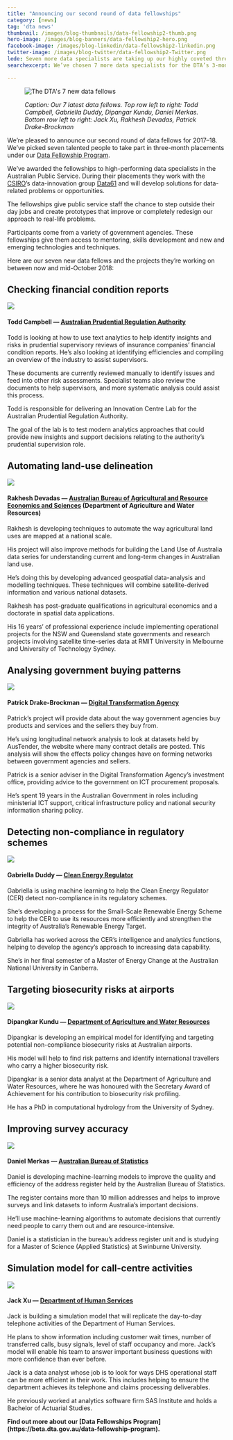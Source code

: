 ```yaml
---
title: "Announcing our second round of data fellowships"
category: [news]
tag: 'dta news'
thumbnail: /images/blog-thumbnails/data-fellowship2-thumb.png
hero-image: /images/blog-banners/data-fellowship2-hero.png
facebook-image: /images/blog-linkedin/data-fellowship2-linkedin.png
twitter-image: /images/blog-twitter/data-fellowship2-Twitter.png
lede: Seven more data specialists are taking up our highly coveted three-month fellowship placements. They’ll develop solutions to data-related problems and help to improve government services.
searchexcerpt: We’ve chosen 7 more data specialists for the DTA’s 3-month data fellowship placements.    

---
```


<figure>
  <img src="{{ site.url }}{{ site.baseurl }}{{ page.hero-image }}" alt="  The DTA's 7 new data fellows">
  <figcaption>
    <p>
      <em>
      Caption: Our 7 latest data fellows. Top row left to right: Todd Campbell, Gabriella Duddy, Dipangar Kundu, Daniel Merkas. Bottom row left to right: Jack Xu, Rakhesh Devadas, Patrick Drake-Brockman
      </em>
    </p>
  </figcaption>
</figure>

We’re pleased to announce our second round of data fellows for 2017–18. We’ve picked seven talented people to take part in three-month placements under our [Data Fellowship Program](https://beta.dta.gov.au/node/320).

We’ve awarded the fellowships to high-performing data specialists in the Australian Public Service. During their placements they work with the [CSIRO](https://www.csiro.au/)’s data-innovation group [Data61](https://www.data61.csiro.au/en/Who-we-are) and will develop solutions for data-related problems or opportunities.

The fellowships give public service staff the chance to step outside their day jobs and create prototypes that improve or completely redesign our approach to real-life problems.

Participants come from a variety of government agencies. These fellowships give them access to mentoring, skills development and new and emerging technologies and techniques.

Here are our seven new data fellows and the projects they’re working on between now and mid-October 2018:

## Checking financial condition reports

<img class="align-left" src="/images/blog-content/DataFellowship2_1-ToddCampbell.png" />

#### Todd Campbell — [Australian Prudential Regulation Authority](http://www.apra.gov.au/Pages/default.aspx)

Todd is looking at how to use text analytics to help identify insights and risks in prudential supervisory reviews of insurance companies’ financial condition reports. He’s also looking at identifying efficiencies and compiling an overview of the industry to assist supervisors.

These documents are currently reviewed manually to identify issues and feed into other risk assessments. Specialist teams also review the documents to help supervisors, and more systematic analysis could assist this process.

Todd is responsible for delivering an Innovation Centre Lab for the Australian Prudential Regulation Authority.

The goal of the lab is to test modern analytics approaches that could provide new insights and support decisions relating to the authority’s prudential supervision role.


## Automating land-use delineation

<img class="align-left" src="/images/blog-content/DataFellowship2_6-RakheshDevadas.png" />

#### Rakhesh Devadas — [Australian Bureau of Agricultural and Resource Economics and Sciences](http://www.agriculture.gov.au/abares) (Department of Agriculture and Water Resources)

Rakhesh is developing techniques to automate the way agricultural land uses are mapped at a national scale.

His project will also improve methods for building the Land Use of Australia data series for understanding current and long-term changes in Australian land use.

He’s doing this by developing advanced geospatial data-analysis and modelling techniques. These techniques will combine satellite-derived information and various national datasets.

Rakhesh has post-graduate qualifications in agricultural economics and a doctorate in spatial data applications.

His 16 years’ of professional experience include implementing operational projects for the NSW and Queensland state governments and research projects involving satellite time-series data at RMIT University in Melbourne and University of Technology Sydney.


## Analysing government buying patterns

<img class="align-left" src="/images/blog-content/DataFellowship2_7-PatrickDrakeBrockman.png" />

#### Patrick Drake-Brockman — [Digital Transformation Agency](https://beta.dta.gov.au/)

Patrick’s project will provide data about the way government agencies buy products and services and the sellers they buy from.

He’s using longitudinal network analysis to look at datasets held by AusTender, the website where many contract details are posted. This analysis will show the effects policy changes have on forming networks between government agencies and sellers.

Patrick is a senior adviser in the Digital Transformation Agency’s investment office, providing advice to the government on ICT procurement proposals.

He’s spent 19 years in the Australian Government in roles including ministerial ICT support, critical infrastructure policy and national security information sharing policy.


## Detecting non-compliance in regulatory schemes

<img class="align-left" src="/images/blog-content/DataFellowship2_2-GabriellaDuddy.png" />


#### Gabriella Duddy — [Clean Energy Regulator](http://www.cleanenergyregulator.gov.au/)

Gabriella is using machine learning to help the Clean Energy Regulator (CER) detect non-compliance in its regulatory schemes.

She’s developing a process for the Small-Scale Renewable Energy Scheme to help the CER to use its resources more efficiently and strengthen the integrity of Australia’s Renewable Energy Target.

Gabriella has worked across the CER’s intelligence and analytics functions, helping to develop the agency’s approach to increasing data capability.

She’s in her final semester of a Master of Energy Change at the Australian National University in Canberra.


## Targeting biosecurity risks at airports

<img class="align-left" src="/images/blog-content/DataFellowship2_3-DipangarKundu.png" />


#### Dipangkar Kundu — [Department of Agriculture and Water Resources](http://www.agriculture.gov.au/)

Dipangkar is developing an empirical model for identifying and targeting potential non-compliance biosecurity risks at Australian airports.

His model will help to find risk patterns and identify international travellers who carry a higher biosecurity risk.

Dipangkar is a senior data analyst at the Department of Agriculture and Water Resources, where he was honoured with the Secretary Award of Achievement for his contribution to biosecurity risk profiling.

He has a PhD in computational hydrology from the University of Sydney.


## Improving survey accuracy

<img class="align-left" src="/images/blog-content/DataFellowship2_4-DanielMerkas.png" />


#### Daniel Merkas — [Australian Bureau of Statistics](http://www.abs.gov.au/)

Daniel is developing machine-learning models to improve the quality and efficiency of the address register held by the Australian Bureau of Statistics.

The register contains more than 10 million addresses and helps to improve surveys and link datasets to inform Australia’s important decisions.

He’ll use machine-learning algorithms to automate decisions that currently need people to carry them out and are resource-intensive.

Daniel is a statistician in the bureau’s address register unit and is studying for a Master of Science (Applied Statistics) at Swinburne University.


## Simulation model for call-centre activities

<img class="align-left" src="/images/blog-content/DataFellowship2_5-JackXu.png" />


#### Jack Xu — [Department of Human Services](https://www.humanservices.gov.au/)

Jack is building a simulation model that will replicate the day-to-day telephone activities of the Department of Human Services.

He plans to show information including customer wait times, number of transferred calls, busy signals, level of staff occupancy and more. Jack’s model will enable his team to answer important business questions with more confidence than ever before.

Jack is a data analyst whose job is to look for ways DHS operational staff can be more efficient in their work. This includes helping to ensure the department achieves its telephone and claims processing deliverables.

He previously worked at analytics software firm SAS Institute and holds a Bachelor of Actuarial Studies.


<strong>
Find out more about our [Data Fellowships Program](https://beta.dta.gov.au/data-fellowship-program).
</strong>
